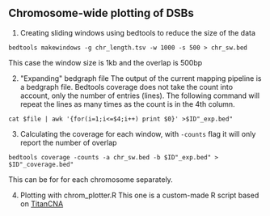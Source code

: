 ## Chromosome-wide plotting of DSBs

1. Creating sliding windows using bedtools to reduce the size of the data

`bedtools makewindows -g chr_length.tsv -w 1000 -s 500 > chr_sw.bed`

This case the window size is 1kb and the overlap is 500bp

2. "Expanding" bedgraph file 
The output of the current mapping pipeline is a bedgraph file.
Bedtools coverage does not take the count into account, only the number of entries (lines).
The following command will repeat the lines as many times as the count is in the 4th column.

`cat $file | awk '{for(i=1;i<=$4;i++) print $0}' >$ID"_exp.bed" `

3. Calculating the coverage for each window, with `-counts` flag it will only report the number of overlap

`bedtools coverage -counts -a chr_sw.bed -b $ID"_exp.bed" > $ID"_coverage.bed"`

This can be for for each chromosome separately.

4. Plotting with chrom_plotter.R
This one is a custom-made R script based on [TitanCNA](http://bioconductor.org/packages/release/bioc/vignettes/TitanCNA/inst/doc/TitanCNA.pdf)
